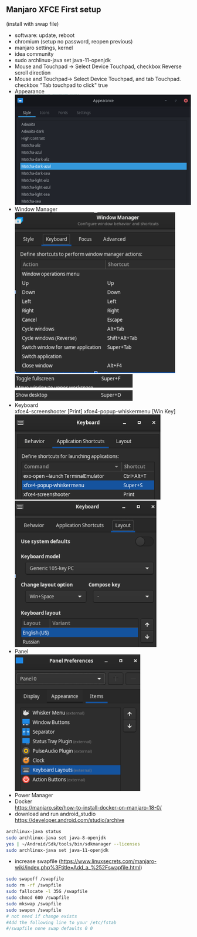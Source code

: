 ## Manjaro XFCE First setup
(install with swap file)

- software: update, reboot
- chromium (setup no password, reopen previous)
- manjaro settings, kernel
- idea community
- sudo archlinux-java set java-11-openjdk  
- Mouse and Touchpad -> Select Device Touchpad, checkbox Reverse scroll direction
- Mouse and Touchpad-> Select Device Touchpad, and tab Touchpad. checkbox "Tab touchpad to click" true
- Appearance
![img.png](appearance.png)
- Window Manager  
![img.png](window_manager.png)  
![img.png](windows_manager_2.png)  
- Keyboard  
xfce4-screenshooter  [Print]
xfce4-popup-whiskermenu [Win Key]  
![img.png](keyboard1.png)  
![img.png](keyboard2.png)  
- Panel  
![img.png](panel.png)
- Power Manager   
- Docker  
  https://manjaro.site/how-to-install-docker-on-manjaro-18-0/  
- download and run android_studio  
https://developer.android.com/studio/archive
```bash
archlinux-java status
sudo archlinux-java set java-8-openjdk
yes | ~/Android/Sdk/tools/bin/sdkmanager --licenses
sudo archlinux-java set java-11-openjdk
```
- increase swapfile (https://www.linuxsecrets.com/manjaro-wiki/index.php%3Ftitle=Add_a_%252Fswapfile.html)
```bash
sudo swapoff /swapfile
sudo rm -rf /swapfile
sudo fallocate -l 35G /swapfile
sudo chmod 600 /swapfile
sudo mkswap /swapfile
sudo swapon /swapfile
# not need if change exists
#Add the following line to your /etc/fstab
#/swapfile none swap defaults 0 0
```
